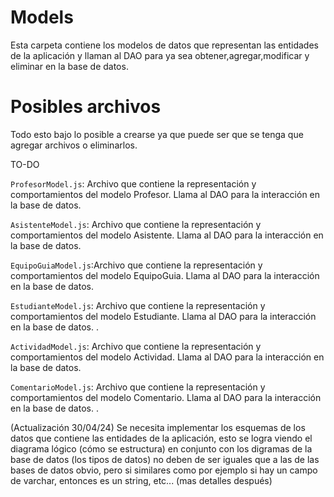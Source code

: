 # Models
Esta carpeta contiene los modelos de datos que representan las entidades de la aplicación y llaman al DAO para ya sea obtener,agregar,modificar y eliminar en la base de datos.

# Posibles archivos
Todo esto bajo lo posible a crearse ya que puede ser que se tenga que agregar archivos o eliminarlos.

TO-DO

`ProfesorModel.js`: Archivo que contiene la representación y comportamientos del modelo Profesor. Llama al DAO para la interacción en la base de datos. 

`AsistenteModel.js`: Archivo que contiene la representación y comportamientos del modelo Asistente. Llama al DAO para la interacción en la base de datos. 

`EquipoGuiaModel.js`:Archivo que contiene la representación y comportamientos del modelo EquipoGuia. Llama al DAO para la interacción en la base de datos. 

`EstudianteModel.js`: Archivo que contiene la representación y comportamientos del modelo Estudiante. Llama al DAO para la interacción en la base de datos. . 

`ActividadModel.js`: Archivo que contiene la representación y comportamientos del modelo Actividad. Llama al DAO para la interacción en la base de datos. 

`ComentarioModel.js`: Archivo que contiene la representación y comportamientos del modelo Comentario. Llama al DAO para la interacción en la base de datos. . 

(Actualización 30/04/24)
Se necesita implementar los esquemas de los datos que contiene las entidades de la aplicación, esto se logra viendo el diagrama lógico (cómo se estructura) en conjunto con los digramas de la base de datos (los tipos de datos)  no deben de ser iguales que a las de las bases de datos obvio, pero si similares como por ejemplo si hay un campo de varchar, entonces es un string, etc... (mas detalles después)